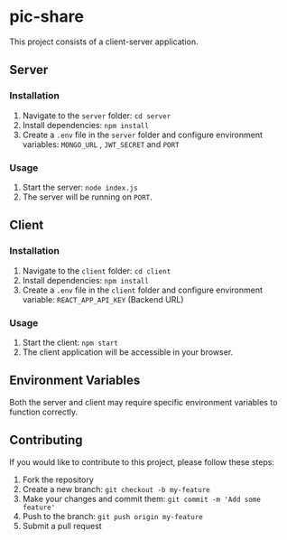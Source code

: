 # pic-share
This project consists of a client-server application.

## Server

### Installation

1. Navigate to the `server` folder: `cd server`
2. Install dependencies: `npm install`
3. Create a `.env` file in the `server` folder and configure environment variables:  ```MONGO_URL``` , ```JWT_SECRET``` and ```PORT```

### Usage

1. Start the server: `node index.js`
2. The server will be running on `PORT`.

## Client

### Installation

1. Navigate to the `client` folder: `cd client`
2. Install dependencies: `npm install`
3. Create a `.env` file in the `client` folder and configure environment variable: `REACT_APP_API_KEY` (Backend URL)

### Usage

1. Start the client: `npm start`
2. The client application will be accessible in your browser.

## Environment Variables

Both the server and client may require specific environment variables to function correctly.

## Contributing

If you would like to contribute to this project, please follow these steps:

1. Fork the repository
2. Create a new branch: `git checkout -b my-feature`
3. Make your changes and commit them: `git commit -m 'Add some feature'`
4. Push to the branch: `git push origin my-feature`
5. Submit a pull request

 

